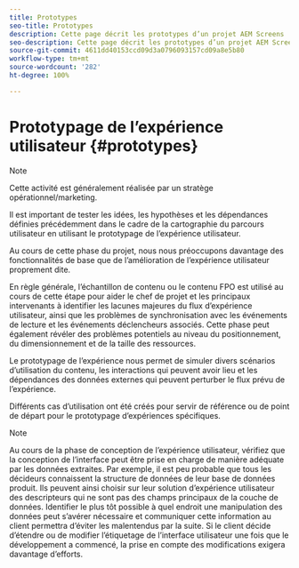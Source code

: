 ```yaml
---
title: Prototypes
seo-title: Prototypes
description: Cette page décrit les prototypes d’un projet AEM Screens
seo-description: Cette page décrit les prototypes d’un projet AEM Screens
source-git-commit: 4611dd40153ccd09d3a0796093157cd09a8e5b80
workflow-type: tm+mt
source-wordcount: '282'
ht-degree: 100%

---
```



# Prototypage de l’expérience utilisateur {#prototypes}

>[!NOTE]
>
>Cette activité est généralement réalisée par un stratège opérationnel/marketing.

Il est important de tester les idées, les hypothèses et les dépendances définies précédemment dans le cadre de la cartographie du parcours utilisateur en utilisant le prototypage de l’expérience utilisateur.

Au cours de cette phase du projet, nous nous préoccupons davantage des fonctionnalités de base que de l’amélioration de l’expérience utilisateur proprement dite.

En règle générale, l’échantillon de contenu ou le contenu FPO est utilisé au cours de cette étape pour aider le chef de projet et les principaux intervenants à identifier les lacunes majeures du flux d’expérience utilisateur, ainsi que les problèmes de synchronisation avec les événements de lecture et les événements déclencheurs associés.
Cette phase peut également révéler des problèmes potentiels au niveau du positionnement, du dimensionnement et de la taille des ressources.

Le prototypage de l’expérience nous permet de simuler divers scénarios d’utilisation du contenu, les interactions qui peuvent avoir lieu et les dépendances des données externes qui peuvent perturber le flux prévu de l’expérience.

Différents cas d’utilisation ont été créés pour servir de référence ou de point de départ pour le prototypage d’expériences spécifiques.


>[!NOTE]
> Au cours de la phase de conception de l’expérience utilisateur, vérifiez que la conception de l’interface peut être prise en charge de manière adéquate par les données extraites.
> Par exemple, il est peu probable que tous les décideurs connaissent la structure de données de leur base de données produit. Ils peuvent ainsi choisir sur leur solution d’expérience utilisateur des descripteurs qui ne sont pas des champs principaux de la couche de données. Identifier le plus tôt possible à quel endroit une manipulation des données peut s’avérer nécessaire et communiquer cette information au client permettra d’éviter les malentendus par la suite. Si le client décide d’étendre ou de modifier l’étiquetage de l’interface utilisateur une fois que le développement a commencé, la prise en compte des modifications exigera davantage d’efforts.
